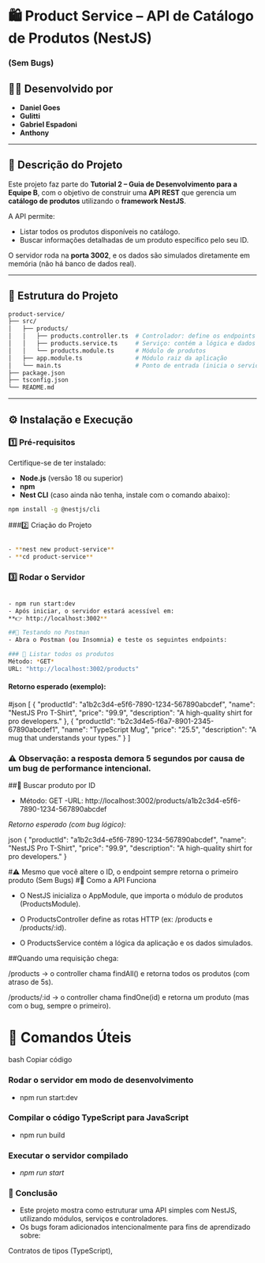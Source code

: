 # 🛍️ Product Service – API de Catálogo de Produtos (NestJS)
### (Sem Bugs)

## 👨‍💻 Desenvolvido por

- **Daniel Goes**  
- **Gulitti**  
- **Gabriel Espadoni**  
- **Anthony**

---

## 📖 Descrição do Projeto


Este projeto faz parte do **Tutorial 2 – Guia de Desenvolvimento para a Equipe B**, com o objetivo de construir uma **API REST** que gerencia um **catálogo de produtos** utilizando o **framework NestJS**.

A API permite:
- Listar todos os produtos disponíveis no catálogo.  
- Buscar informações detalhadas de um produto específico pelo seu ID.  

O servidor roda na **porta 3002**, e os dados são simulados diretamente em memória (não há banco de dados real).

---

## 🧩 Estrutura do Projeto

```bash
product-service/
├── src/
│   ├── products/
│   │   ├── products.controller.ts  # Controlador: define os endpoints HTTP
│   │   ├── products.service.ts     # Serviço: contém a lógica e dados simulados
│   │   └── products.module.ts      # Módulo de produtos
│   ├── app.module.ts               # Módulo raiz da aplicação
│   └── main.ts                     # Ponto de entrada (inicia o servidor)
├── package.json
├── tsconfig.json
└── README.md
```
---

## ⚙️ Instalação e Execução

### 1️⃣ Pré-requisitos
Certifique-se de ter instalado:  
- **Node.js** (versão 18 ou superior)  
- **npm**  
- **Nest CLI** (caso ainda não tenha, instale com o comando abaixo):

```bash
npm install -g @nestjs/cli
```

###2️⃣ Criação do Projeto
```bash

- **nest new product-service**
- **cd product-service**
```

### 3️⃣ Rodar o Servidor
```bash

- npm run start:dev
- Após iniciar, o servidor estará acessível em:
**👉 http://localhost:3002**

##🧪 Testando no Postman
- Abra o Postman (ou Insomnia) e teste os seguintes endpoints:

### 🔹 Listar todos os produtos
Método: *GET*
URL: "http://localhost:3002/products"
``` 
#### Retorno esperado (exemplo):

#json
[
  {
    "productId": "a1b2c3d4-e5f6-7890-1234-567890abcdef",
    "name": "NestJS Pro T-Shirt",
    "price": "99.9",
    "description": "A high-quality shirt for pro developers."
  },
  {
    "productId": "b2c3d4e5-f6a7-8901-2345-67890abcdef1",
    "name": "TypeScript Mug",
    "price": "25.5",
    "description": "A mug that understands your types."
  }
]
### ⚠️ Observação: a resposta demora 5 segundos por causa de um bug de performance intencional.

##🔹 Buscar produto por ID

- Método: GET
-URL: http://localhost:3002/products/a1b2c3d4-e5f6-7890-1234-567890abcdef

*Retorno esperado (com bug lógico):*

json
{
  "productId": "a1b2c3d4-e5f6-7890-1234-567890abcdef",
  "name": "NestJS Pro T-Shirt",
  "price": "99.9",
  "description": "A high-quality shirt for pro developers."
}

#⚠️ Mesmo que você altere o ID, o endpoint sempre retorna o primeiro produto (Sem Bugs)
#🧠 Como a API Funciona
- O NestJS inicializa o AppModule, que importa o módulo de produtos (ProductsModule).

- O ProductsController define as rotas HTTP (ex: /products e /products/:id).

- O ProductsService contém a lógica da aplicação e os dados simulados.

##Quando uma requisição chega:

/products → o controller chama findAll() e retorna todos os produtos (com atraso de 5s).

/products/:id → o controller chama findOne(id) e retorna um produto (mas com o bug, sempre o primeiro).

# 🧰 Comandos Úteis
bash
Copiar código
### Rodar o servidor em modo de desenvolvimento
- npm run start:dev

### Compilar o código TypeScript para JavaScript
- npm run build

### Executar o servidor compilado
- *npm run start*

### 🚀 Conclusão
- Este projeto mostra como estruturar uma API simples com NestJS, utilizando módulos, serviços e controladores.
- Os bugs foram adicionados intencionalmente para fins de aprendizado sobre:

Contratos de tipos (TypeScript),

